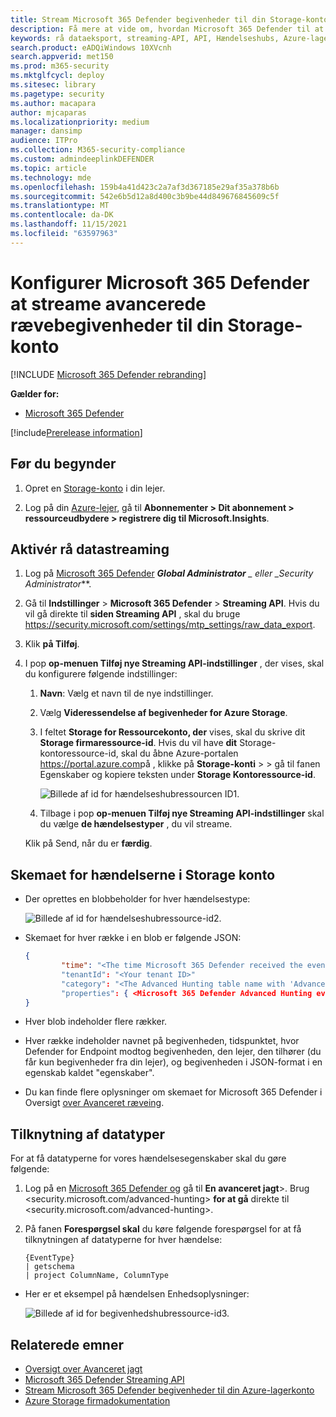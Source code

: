```yaml
---
title: Stream Microsoft 365 Defender begivenheder til din Storage-konto
description: Få mere at vide om, hvordan Microsoft 365 Defender til at streame Avancerede rævebegivenheder til din Storage konto.
keywords: rå dataeksport, streaming-API, API, Hændelseshubs, Azure-lager, lagerkonto, Avanceret jagt, rå datadeling
search.product: eADQiWindows 10XVcnh
search.appverid: met150
ms.prod: m365-security
ms.mktglfcycl: deploy
ms.sitesec: library
ms.pagetype: security
ms.author: macapara
author: mjcaparas
ms.localizationpriority: medium
manager: dansimp
audience: ITPro
ms.collection: M365-security-compliance
ms.custom: admindeeplinkDEFENDER
ms.topic: article
ms.technology: mde
ms.openlocfilehash: 159b4a41d423c2a7af3d367185e29af35a378b6b
ms.sourcegitcommit: 542e6b5d12a8d400c3b9be44d849676845609c5f
ms.translationtype: MT
ms.contentlocale: da-DK
ms.lasthandoff: 11/15/2021
ms.locfileid: "63597963"
---
```

# <a name="configure-microsoft-365-defender-to-stream-advanced-hunting-events-to-your-storage-account"></a>Konfigurer Microsoft 365 Defender at streame avancerede rævebegivenheder til din Storage-konto

[!INCLUDE [Microsoft 365 Defender rebranding](../../includes/microsoft-defender.md)]


**Gælder for:**
- [Microsoft 365 Defender](https://go.microsoft.com/fwlink/?linkid=2118804)

[!include[Prerelease information](../../includes/prerelease.md)]

## <a name="before-you-begin"></a>Før du begynder

1. Opret en [Storage-konto](/azure/storage/common/storage-account-overview) i din lejer.

2. Log på din [Azure-lejer](https://ms.portal.azure.com/), gå til **Abonnementer > Dit abonnement > ressourceudbydere > registrere dig til Microsoft.Insights**.

## <a name="enable-raw-data-streaming"></a>Aktivér rå datastreaming

1. Log på <a href="https://go.microsoft.com/fwlink/p/?linkid=2077139" target="_blank">Microsoft 365 Defender</a> ***Global Administrator** _ eller _*_Security Administrator_**.

2. Gå til **Indstillinger** \> **Microsoft 365 Defender** \> **Streaming API**. Hvis du vil gå direkte til **siden Streaming API** , skal du bruge <https://security.microsoft.com/settings/mtp_settings/raw_data_export>.

3. Klik **på Tilføj**.

4. I pop **op-menuen Tilføj nye Streaming API-indstillinger** , der vises, skal du konfigurere følgende indstillinger:
   1. **Navn**: Vælg et navn til de nye indstillinger.
   2. Vælg **Videressendelse af begivenheder for Azure Storage**.
   3. I feltet **Storage for Ressourcekonto, der** vises, skal du skrive dit **Storage firmaressource-id**. Hvis du vil have **dit** Storage-kontoressource-id, skal du åbne Azure-portalen <https://portal.azure.com>på , klikke på **Storage-konti** \> \> gå til fanen Egenskaber og kopiere teksten under **Storage Kontoressource-id**.

      ![Billede af id for hændelseshubressourcen ID1.](../defender-endpoint/images/storage-account-resource-id.png)

   4. Tilbage i pop **op-menuen Tilføj nye Streaming API-indstillinger** skal du vælge **de hændelsestyper** , du vil streame.

   Klik på Send, når du er **færdig**.

## <a name="the-schema-of-the-events-in-the-storage-account"></a>Skemaet for hændelserne i Storage konto

- Der oprettes en blobbeholder for hver hændelsestype:

  ![Billede af id for hændelseshubressource-id2.](../defender-endpoint/images/storage-account-event-schema.png)

- Skemaet for hver række i en blob er følgende JSON:

  ```JSON
  {
          "time": "<The time Microsoft 365 Defender received the event>"
          "tenantId": "<Your tenant ID>"
          "category": "<The Advanced Hunting table name with 'AdvancedHunting-' prefix>"
          "properties": { <Microsoft 365 Defender Advanced Hunting event as Json> }
  }
  ```

- Hver blob indeholder flere rækker.

- Hver række indeholder navnet på begivenheden, tidspunktet, hvor Defender for Endpoint modtog begivenheden, den lejer, den tilhører (du får kun begivenheder fra din lejer), og begivenheden i JSON-format i en egenskab kaldet "egenskaber".

- Du kan finde flere oplysninger om skemaet for Microsoft 365 Defender i Oversigt [over Avanceret ræveing](../defender/advanced-hunting-overview.md).

## <a name="data-types-mapping"></a>Tilknytning af datatyper

For at få datatyperne for vores hændelsesegenskaber skal du gøre følgende:

1. Log på en <a href="https://go.microsoft.com/fwlink/p/?linkid=2077139" target="_blank">Microsoft 365 Defender og</a> gå til **En avanceret jagt**\>. Brug <security.microsoft.com/advanced-hunting> **for at gå** direkte til <security.microsoft.com/advanced-hunting>.

2. På fanen **Forespørgsel skal** du køre følgende forespørgsel for at få tilknytningen af datatyperne for hver hændelse:

   ```text
   {EventType}
   | getschema
   | project ColumnName, ColumnType
   ```

- Her er et eksempel på hændelsen Enhedsoplysninger:

  ![Billede af id for begivenhedshubressource-id3.](../defender-endpoint/images/machine-info-datatype-example.png)

## <a name="related-topics"></a>Relaterede emner

- [Oversigt over Avanceret jagt](../defender/advanced-hunting-overview.md)
- [Microsoft 365 Defender Streaming API](streaming-api.md)
- [Stream Microsoft 365 Defender begivenheder til din Azure-lagerkonto](streaming-api-storage.md)
- [Azure Storage firmadokumentation](/azure/storage/common/storage-account-overview)
